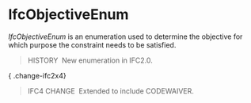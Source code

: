 IfcObjectiveEnum
================

_IfcObjectiveEnum_ is an enumeration used to determine the objective for which purpose the constraint needs to be satisfied.

> HISTORY&nbsp; New enumeration in IFC2.0.

{ .change-ifc2x4}
> IFC4 CHANGE&nbsp; Extended to include CODEWAIVER.
